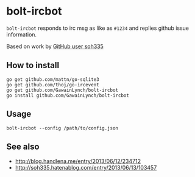 # bolt-ircbot

```bolt-ircbot``` responds to irc msg as like as ```#1234``` and replies github issue information.

Based on work by [GitHub user soh335](https://github.com/soh335/github-issue-ircbot)

## How to install

```
go get github.com/mattn/go-sqlite3
go get github.com/thoj/go-ircevent
go get github.com/GawainLynch/bolt-ircbot
go install github.com/GawainLynch/bolt-ircbot
```

## Usage

```
bolt-ircbot --config /path/to/config.json
```

## See also

* http://blog.handlena.me/entry/2013/06/12/234712
* http://soh335.hatenablog.com/entry/2013/06/13/103457
